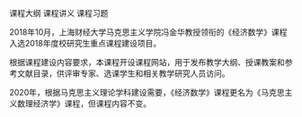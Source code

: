 课程大纲   课程讲义   课程习题

2018年10月，上海财经大学马克思主义学院冯金华教授领衔的《经济数学》课程入选2018年度校研究生重点课程建设项目。

根据课程建设内容要求，本课程开设课程网站，用于发布教学大纲、授课教案和参考文献目录，供评审专家、选课学生和相关教学研究人员访问。

2020年，根据马克思主义理论学科建设需要，《经济数学》课程更名为《马克思主义数理经济学》课程，但课程内容不变。

